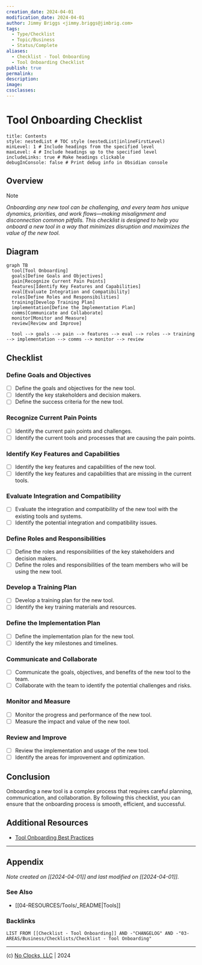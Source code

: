 ```yaml
---
creation_date: 2024-04-01
modification_date: 2024-04-01
author: Jimmy Briggs <jimmy.briggs@jimbrig.com>
tags:
  - Type/Checklist
  - Topic/Business
  - Status/Complete
aliases:
  - Checklist - Tool Onboarding
  - Tool Onboarding Checklist
publish: true
permalink:
description:
image:
cssclasses:
---
```


# Tool Onboarding Checklist

```table-of-contents
title: Contents 
style: nestedList # TOC style (nestedList|inlineFirstLevel)
minLevel: 1 # Include headings from the specified level
maxLevel: 4 # Include headings up to the specified level
includeLinks: true # Make headings clickable
debugInConsole: false # Print debug info in Obsidian console
```

## Overview

> [!NOTE]
> *Onboarding any new tool can be challenging, and every team has unique dynamics, priorities, and work flows—making misalignment and disconnection common pitfalls. This checklist is designed to help you onboard a new tool in a way that minimizes disruption and maximizes the value of the new tool.*

## Diagram

```mermaid
graph TB
  tool[Tool Onboarding]
  goals[Define Goals and Objectives]
  pain[Recognize Current Pain Points]
  features[Identify Key Features and Capabilities]
  eval[Evaluate Integration and Compatibility]
  roles[Define Roles and Responsibilities]
  training[Develop Training Plan]
  implementation[Define the Implementation Plan]
  comms[Communicate and Collaborate]
  monitor[Monitor and Measure]
  review[Review and Improve]

  tool --> goals --> pain --> features --> eval --> roles --> training --> implementation --> comms --> monitor --> review
```


## Checklist

### Define Goals and Objectives

- [ ] Define the goals and objectives for the new tool.
- [ ] Identify the key stakeholders and decision makers.
- [ ] Define the success criteria for the new tool.

### Recognize Current Pain Points

- [ ] Identify the current pain points and challenges.
- [ ] Identify the current tools and processes that are causing the pain points.

### Identify Key Features and Capabilities

- [ ] Identify the key features and capabilities of the new tool.
- [ ] Identify the key features and capabilities that are missing in the current tools.

### Evaluate Integration and Compatibility

- [ ] Evaluate the integration and compatibility of the new tool with the existing tools and systems.
- [ ] Identify the potential integration and compatibility issues.

### Define Roles and Responsibilities

- [ ] Define the roles and responsibilities of the key stakeholders and decision makers.
- [ ] Define the roles and responsibilities of the team members who will be using the new tool.

### Develop a Training Plan

- [ ] Develop a training plan for the new tool.
- [ ] Identify the key training materials and resources.

### Define the Implementation Plan

- [ ] Define the implementation plan for the new tool.
- [ ] Identify the key milestones and timelines.

### Communicate and Collaborate

- [ ] Communicate the goals, objectives, and benefits of the new tool to the team.
- [ ] Collaborate with the team to identify the potential challenges and risks.

### Monitor and Measure

- [ ] Monitor the progress and performance of the new tool.
- [ ] Measure the impact and value of the new tool.

### Review and Improve

- [ ] Review the implementation and usage of the new tool.
- [ ] Identify the areas for improvement and optimization.

## Conclusion

Onboarding a new tool is a complex process that requires careful planning, communication, and collaboration. By following this checklist, you can ensure that the onboarding process is smooth, efficient, and successful.

## Additional Resources

- [Tool Onboarding Best Practices](https://www.atlassian.com/blog/software-teams/7-steps-to-successful-tool-onboarding)

***

## Appendix

*Note created on [[2024-04-01]] and last modified on [[2024-04-01]].*

### See Also

- [[04-RESOURCES/Tools/_README|Tools]]

### Backlinks

```dataview
LIST FROM [[Checklist - Tool Onboarding]] AND -"CHANGELOG" AND -"03-AREAS/Business/Checklists/Checklist - Tool Onboarding"
```

***

(c) [No Clocks, LLC](https://github.com/noclocks) | 2024
